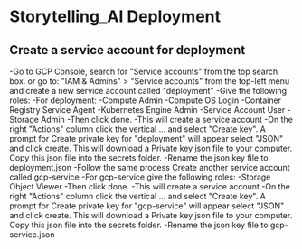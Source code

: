 # Storytelling_AI Deployment

## Create a service account for deployment

-Go to GCP Console, search for "Service accounts" from the top search box. or go to: "IAM & Admins" > "Service accounts" from the top-left menu and create a new service account called "deployment"
-Give the following roles:
-For deployment:
-Compute Admin
-Compute OS Login
-Container Registry Service Agent
-Kubernetes Engine Admin
-Service Account User
-Storage Admin
-Then click done.
-This will create a service account
-On the right "Actions" column click the vertical ... and select "Create key". A prompt for Create private key for "deployment" will appear select "JSON" and click create. This will download a Private key json file to your computer. Copy this json file into the secrets folder.
-Rename the json key file to deployment.json
-Follow the same process Create another service account called gcp-service
-For gcp-service give the following roles:
-Storage Object Viewer
-Then click done.
-This will create a service account
-On the right "Actions" column click the vertical ... and select "Create key". A prompt for Create private key for "gcp-service" will appear select "JSON" and click create. This will download a Private key json file to your computer. Copy this json file into the secrets folder.
-Rename the json key file to gcp-service.json

